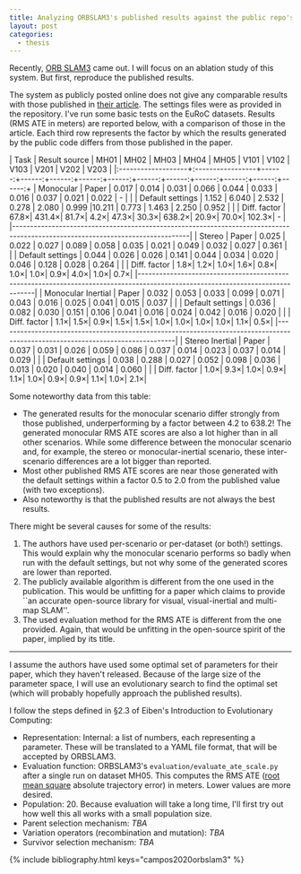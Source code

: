 ```yaml
---
title: Analyzing ORBSLAM3's published results against the public repo's defaults
layout: post
categories:
  - thesis
---
```


Recently, [ORB SLAM3](https://github.com/UZ-SLAMLab/ORB_SLAM3) came out.  I will focus on an ablation study of this system.  But first, reproduce the published results.

The system as publicly posted online does not give any comparable results with those published in [their article](#campos2020orbslam3).  The settings files were as provided in the repository.  I've run some basic tests on the EuRoC datasets.  Results (RMS ATE in meters) are reported below, with a comparison of those in the article.  Each third row represents the factor by which the results generated by the public code differs from those published in the paper.

| Task               | Result source    | MH01  | MH02  | MH03  | MH04  | MH05  | V101  | V102  | V103  | V201  | V202  | V203  |
|:-------------------+:-----------------+------:+------:+------:+------:+------:+------:+------:+------:+------:+------:+------:+
| Monocular          | Paper            | 0.017 | 0.014 | 0.031 | 0.066 | 0.044 | 0.033 | 0.016 | 0.037 | 0.021 | 0.022 | -     |
|                    | Default settings | 1.152 | 6.040 | 2.532 | 0.278 | 2.080 | 0.999 |10.211 | 0.773 | 1.463 | 2.250 | 0.952 |
|                    | Diff. factor     |  67.8×| 431.4×|  81.7×|   4.2×|  47.3×|  30.3×| 638.2×|  20.9×|  70.0×| 102.3×| -     |
|-------------------------------------------------------------------------------------------------------------------------------|
| Stereo             | Paper            | 0.025 | 0.022 | 0.027 | 0.089 | 0.058 | 0.035 | 0.021 | 0.049 | 0.032 | 0.027 | 0.361 |
|                    | Default settings | 0.044 | 0.026 | 0.026 | 0.141 | 0.044 | 0.034 | 0.020 | 0.046 | 0.128 | 0.028 | 0.264 |
|                    | Diff. factor     |   1.8×|   1.2×|   1.0×|   1.6×|   0.8×|   1.0×|   1.0×|   0.9×|   4.0×|   1.0×|   0.7×|
|-------------------------------------------------------------------------------------------------------------------------------|
| Monocular Inertial | Paper            | 0.032 | 0.053 | 0.033 | 0.099 | 0.071 | 0.043 | 0.016 | 0.025 | 0.041 | 0.015 | 0.037 |
|                    | Default settings | 0.036 | 0.082 | 0.030 | 0.151 | 0.106 | 0.041 | 0.016 | 0.024 | 0.042 | 0.016 | 0.020 |
|                    | Diff. factor     |   1.1×|   1.5×|   0.9×|   1.5×|   1.5×|   1.0×|   1.0×|   1.0×|   1.0×|   1.1×|   0.5×|
|-------------------------------------------------------------------------------------------------------------------------------|
| Stereo Inertial    | Paper            | 0.037 | 0.031 | 0.026 | 0.059 | 0.086 | 0.037 | 0.014 | 0.023 | 0.037 | 0.014 | 0.029 |
|                    | Default settings | 0.038 | 0.288 | 0.027 | 0.052 | 0.098 | 0.036 | 0.013 | 0.020 | 0.040 | 0.014 | 0.060 |
|                    | Diff. factor     |   1.0×|   9.3×|   1.0×|   0.9×|   1.1×|   1.0×|   0.9×|   0.9×|   1.1×|   1.0×|   2.1×|

Some noteworthy data from this table:
- The generated results for the monocular scenario differ strongly from those published, underperforming by a factor between 4.2 to 638.2!  The generated monocular RMS ATE scores are also a lot higher than in all other scenarios.  While some difference between the monocular scenario and, for example, the stereo or monocular-inertial scenario, these inter-scenario differences are a lot bigger than reported.
- Most other published RMS ATE scores are near those generated with the default settings within a factor 0.5 to 2.0 from the published value (with two exceptions).
- Also noteworthy is that the published results are not always the best results.

There might be several causes for some of the results:
1. The authors have used per-scenario or per-dataset (or both!) settings.  This would explain why the monocular scenario performs so badly when run with the default settings, but not why some of the generated scores are lower than reported.
2. The publicly available algorithm is different from the one used in the publication.  This would be unfitting for a paper which claims to provide ``an accurate open-source library for visual, visual-inertial and multi-map SLAM''.
3. The used evaluation method for the RMS ATE is different from the one provided.  Again, that would be unfitting in the open-source spirit of the paper, implied by its title.

---

I assume the authors have used some optimal set of parameters for their paper, which they haven't released.  Because of the large size of the parameter space, I will use an evolutionary search to find the optimal set (which will probably hopefully approach the published results).

I follow the steps defined in §2.3 of Eiben's Introduction to Evolutionary Computing:
* Representation: Internal: a list of numbers, each representing a parameter.  These will be translated to a YAML file format, that will be accepted by ORBSLAM3.
* Evaluation function: ORBSLAM3's `evaluation/evaluate_ate_scale.py` after a single run on dataset MH05.  This computes the RMS ATE ([root mean square](https://en.wikipedia.org/wiki/Root-mean-square_deviation) absolute trajectory error) in meters.  Lower values are more desired.  
* Population: 20.  Because evaluation will take a long time, I'll first try out how well this all works with a small population size.
* Parent selection mechanism: *TBA*
* Variation operators (recombination and mutation): *TBA*
* Survivor selection mechanism: *TBA*


{% include bibliography.html keys="campos2020orbslam3" %}
